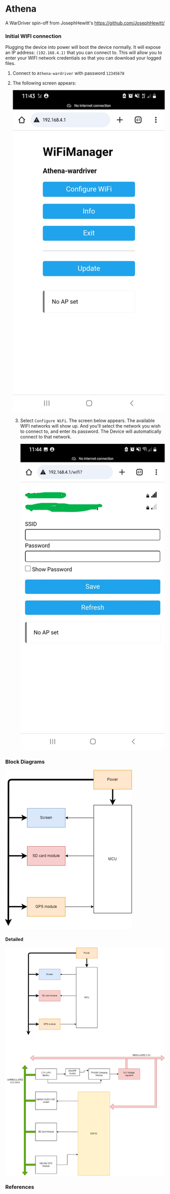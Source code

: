 # Athena
A WarDriver spin-off from JosephHewitt's https://github.com/JosephHewitt/



### Initial WIFI connection

Plugging the device into power will boot the device normally. It will expose an IP address: ```(192.168.4.1)``` that you can connect to. This will allow you to enter your WIFI network credentials so that you can download your logged files. 

1. Connect to ```Athena-wardriver``` with password ```12345678```

2. The following screen appears:

   ![wifi-config](./imgs/wifi-config.jpg)

   3. Select ```Configure WiFi```. The screen below appears. The available WIFI networks will show up. And you'll select the network you wish to connect to, and enter its password. The Device will automatically connect to that network.

      ![select-network](./imgs/select-network.jpg)



### Block Diagrams

![block-diagram](./assets/wardriver-block-diagram.png)

#### Detailed

![detailed-block-diagram](./assets/wardriver-block-diagram-detailed.png)



### References







